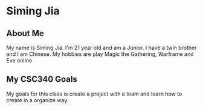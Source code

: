 # Siming Jia

## About Me
My name is Siming Jia. I'm 21 year old and am a Junior. I have a twin brother and I am Chinese. My hobbies are play Magic the Gathering, Warframe and Eve online

## My CSC340 Goals
My goals for this class is create a project with a team and learn how to create in a organize way.<html lang="en" data-bs-theme="auto">

<head>
    <title>Eve Online Marketplace Dashboard</title>
    <link rel="canonical" href="https://getbootstrap.com/docs/5.3/examples/dashboard/">
    <script src="assets/js/color-modes.js"></script>
    <link href="assets/dist/css/bootstrap.min.css" rel="stylesheet">
    <link href="dashboard.css" rel="stylesheet"> <!-- Add this line to link dashboard.css -->
</head>
